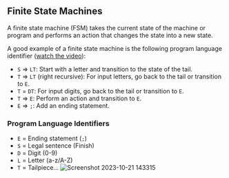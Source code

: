 ## Finite State Machines

A finite state machine (FSM) takes the current state of the machine or program and performs an action that changes the state into a new state.

A good example of a finite state machine is the following program language identifier ([watch the video](https://www.youtube.com/watch?v=RjOCRYdg8BY)):

- `S` => `LT`: Start with a letter and transition to the state of the tail.
- `T` => `LT` (right recursive): For input letters, go back to the tail or transition to `E`.
- `T` = `DT`: For input digits, go back to the tail or transition to `E`.
- `T` => `E`: Perform an action and transition to `E`.
- `E` => `;`: Add an ending statement.

### Program Language Identifiers

- `E` = Ending statement (`;`)
- `S` = Legal sentence (Finish)
- `D` = Digit (0-9)
- `L` = Letter (a-z/A-Z)
- `T` = Tailpiece...
![Screenshot 2023-10-21 143315](https://raw.githubusercontent.com/alljustafavor/web-guided-project-async-redux/assets/63937680/c79b75e5-7028-4b4f-b1d9-b855e38ebcd9.png)
